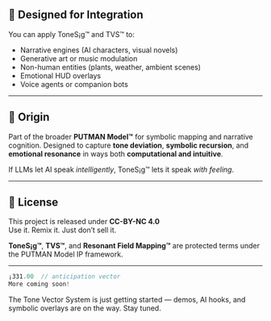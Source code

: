 ## 🧩 Designed for Integration

You can apply ToneS¡g™ and TVS™ to:
- Narrative engines (AI characters, visual novels)
- Generative art or music modulation
- Non-human entities (plants, weather, ambient scenes)
- Emotional HUD overlays
- Voice agents or companion bots

---

## 🔧 Origin

Part of the broader **PUTMAN Model™** for symbolic mapping and narrative cognition. Designed to capture **tone deviation**, **symbolic recursion**, and **emotional resonance** in ways both **computational and intuitive**.

If LLMs let AI speak *intelligently*, ToneS¡g™ lets it speak *with feeling*.

---

## 📄 License

This project is released under **CC-BY-NC 4.0**  
Use it. Remix it. Just don’t sell it.

**ToneS¡g™**, **TVS™**, and **Resonant Field Mapping™** are protected terms under the PUTMAN Model IP framework.

---

```ts
¡331.00  // anticipation vector
More coming soon!
```

The Tone Vector System is just getting started — demos, AI hooks, and symbolic overlays are on the way. Stay tuned.